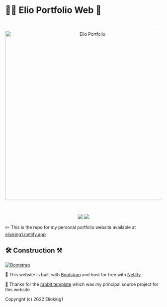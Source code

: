 # 🐱‍🏍 Elio Portfolio Web 👤

<div align="center">
  <br/>
  <p>
    <img src="https://image.thum.io/get/width/1920/crop/675/noanimate/https://elioking1.netlify.app" width="546" alt="Elio Portfolio" />
  </p>
  <br/>
  <p>
    <a href="https://github.com/Elioking1/elio-portfolio"><img src="https://badgen.net/github/watchers/Elioking1/elio-portfolio"></a>
    <a href="https://app.netlify.com/sites/elioking1/deploys"><img src="https://api.netlify.com/api/v1/badges/fe92122d-11a4-492a-b37c-fa9dbaa54ba7/deploy-status"></a>
  </p>
</div>

✏️ This is the repo for my personal portfolio website available at [elioking1.netlify.app](https://elioking1.netlify.app)

## 🛠 Construction ⚒

[![Bootstrap](https://www.tutorialrepublic.com/lib/images/bootstrap-5.0-illustration.png)](https://getbootstrap.com/)

🔨 This website is built with [Bootstrap](https://getbootstrap.com/) and host for free with [Netlify](https://www.netlify.com/).

💖 Thanks for the [rabbit template](https://themewagon.com/themes/free-bootstrap-personal-portfolio-template/) which was my principal source project for this website.

Copyright (c) 2022 Elioking1
